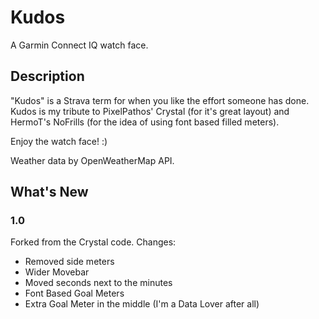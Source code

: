 # Kudos
A Garmin Connect IQ watch face.

## Description
"Kudos" is a Strava term for when you like the effort someone has done.
Kudos is my tribute to PixelPathos' Crystal (for it's great layout) and HermoT's NoFrills (for the idea of using font based filled meters). 

Enjoy the watch face! :)

Weather data by OpenWeatherMap API.

## What's New

### 1.0
Forked from the Crystal code. 
Changes:
- Removed side meters
- Wider Movebar
- Moved seconds next to the minutes
- Font Based Goal Meters
- Extra Goal Meter in the middle (I'm a Data Lover after all) 
